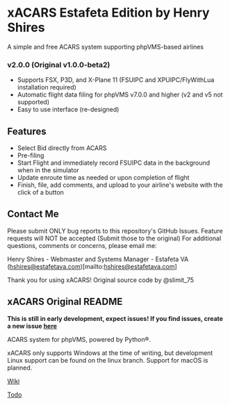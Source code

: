 # xACARS Estafeta Edition by Henry Shires
A simple and free ACARS system supporting phpVMS-based airlines

### v2.0.0 (Original v1.0.0-beta2)

* Supports FSX, P3D, and X-Plane 11 (FSUIPC and XPUIPC/FlyWithLua installation required)
* Automatic flight data filing for phpVMS v7.0.0 and higher (v2 and v5 not supported)
* Easy to use interface (re-designed)

## Features
* Select Bid directly from ACARS
* Pre-filing
* Start Flight and immediately record FSUIPC data in the background when in the simulator
* Update enroute time as needed or upon completion of flight
* Finish, file, add comments, and upload to your airline's website with the click of a button

## Contact Me
Please submit ONLY bug reports to this repository's GitHub Issues. Feature requests will NOT be accepted (Submit those to the original)
For additional questions, comments or concerns, please email me:

Henry Shires - Webmaster and Systems Manager - Estafeta VA
(hshires@estafetava.com)[mailto:hshires@estafetava.com]

Thank you for using xACARS!
Original source code by @slimit_75

## xACARS Original README
**This is still in early development, expect issues! If you find issues, create a new issue [here](https://github.com/slimit75/xACARS/issues/new)**

ACARS system for phpVMS, powered by Python®.

xACARS only supports Windows at the time of writing, but development Linux support can be found on the linux branch. Support for macOS is planned.

[Wiki](https://github.com/slimit75/xACARS/wiki)

[Todo](https://github.com/slimit75/xACARS/projects/1)
